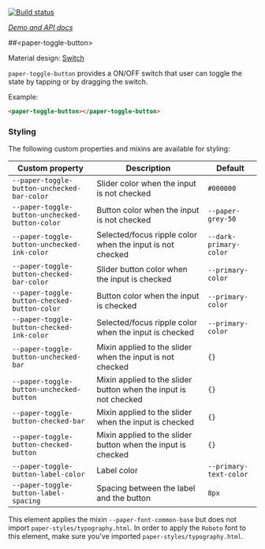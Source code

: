 
<!---

This README is automatically generated from the comments in these files:
paper-toggle-button.html

Edit those files, and our readme bot will duplicate them over here!
Edit this file, and the bot will squash your changes :)

The bot does some handling of markdown. Please file a bug if it does the wrong
thing! https://github.com/PolymerLabs/tedium/issues

-->

[![Build status](https://travis-ci.org/PolymerElements/paper-toggle-button.svg?branch=master)](https://travis-ci.org/PolymerElements/paper-toggle-button)

_[Demo and API docs](https://elements.polymer-project.org/elements/paper-toggle-button)_


##&lt;paper-toggle-button&gt;

Material design: [Switch](https://www.google.com/design/spec/components/selection-controls.html#selection-controls-switch)

`paper-toggle-button` provides a ON/OFF switch that user can toggle the state
by tapping or by dragging the switch.

Example:

```html
<paper-toggle-button></paper-toggle-button>
```

### Styling

The following custom properties and mixins are available for styling:

| Custom property | Description | Default |
| --- | --- | --- |
| `--paper-toggle-button-unchecked-bar-color` | Slider color when the input is not checked | `#000000` |
| `--paper-toggle-button-unchecked-button-color` | Button color when the input is not checked | `--paper-grey-50` |
| `--paper-toggle-button-unchecked-ink-color` | Selected/focus ripple color when the input is not checked | `--dark-primary-color` |
| `--paper-toggle-button-checked-bar-color` | Slider button color when the input is checked | `--primary-color` |
| `--paper-toggle-button-checked-button-color` | Button color when the input is checked | `--primary-color` |
| `--paper-toggle-button-checked-ink-color` | Selected/focus ripple color when the input is checked | `--primary-color` |
| `--paper-toggle-button-unchecked-bar` | Mixin applied to the slider when the input is not checked | `{}` |
| `--paper-toggle-button-unchecked-button` | Mixin applied to the slider button when the input is not checked | `{}` |
| `--paper-toggle-button-checked-bar` | Mixin applied to the slider when the input is checked | `{}` |
| `--paper-toggle-button-checked-button` | Mixin applied to the slider button when the input is checked | `{}` |
| `--paper-toggle-button-label-color` | Label color | `--primary-text-color` |
| `--paper-toggle-button-label-spacing` | Spacing between the label and the button | `8px` |

This element applies the mixin `--paper-font-common-base` but does not import `paper-styles/typography.html`.
In order to apply the `Roboto` font to this element, make sure you've imported `paper-styles/typography.html`.
